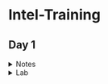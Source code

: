 # **Intel-Training** 
## **Day 1**
<details><summary> Notes </summary>

### **Notes- Fundamentals of VLSI Design and overview of Sand-to-Silicon**

   <details><summary> Moore's Law </summary> 

   #### **Moore's Law**
* **Moore's Law** - Number of transistors on a microchip doubles every two years. We can expect the speed and capability of our computers to increase every two years but we will pay less for them.

   </details>

   <details><summary> FPGA VS ASIC </summary>
 
   #### **FPGA VS ASIC**

* **FPGA** - is a multipurpose microchip you can reprogram for multiple applications
* **ASIC** - is designed for a specific application 

|                   |     FPGA      |   ASIC      |
|  -------------    | ------------- | ----------- |
|  Time to Market   |     Fast      |    Slow     |
|    Design Flow    |    Simple     |  Complex    |
|    Unit Cost      |     High      |    Low      |
|    Performance    |    Medium     |    High     |
| Power Consumption |     High      |    Low      |
|     Unit Size     |    Medium     |    Low      |
  
   </details>


   <details><summary> Full custom design vs semi custom design </summary> 

   #### **Full custom design vs semi custom design**

|                Full custom design                    |                                      Semi custom design                                     |
|  ------------------------------------------------    | ------------------------------------------------------------------------------------------- |
| All mask layers are customised in full custom design | It uses pre-designed logic cell (AND gates, OR gate, multiplexers) known as standard cells |
|         Design time and complexity is higher         |                             Design time and complexity is lower                             |
|                 higher performance                   |                                       low performance                                       |
|                      low cost                        |                                         high cost                                           | 
|       less dependency on existing technology         |                       complete dependency on existing technology                            | 
|   entire design is made without use of any library   |                  design is completed with the use of multiple library                       | 

   </details>
   </details>



<details><summary> Lab </summary>

### **Lab**

   <details><summary> Setup Labs </summary>
 
   #### Steps to enable labs:

   </details>
   </details>
